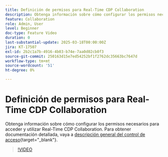 ```yaml
---
title: Definición de permisos para Real-Time CDP Collaboration
description: Obtenga información sobre cómo configurar los permisos necesarios para acceder y utilizar Real-Time CDP Collaboration
feature: Collaboration
role: Admin, User
level: Beginner
doc-type: Feature Video
duration: 0
last-substantial-update: 2025-03-18T00:00:00Z
jira: KT-17507
exl-id: 2b2c1a7b-4916-4b03-b74e-7aa0d02cb0f3
source-git-commit: 250163d15e7ed54252bf1f2762dc35663bc7647d
workflow-type: tm+mt
source-wordcount: '51'
ht-degree: 0%

---
```


# Definición de permisos para Real-Time CDP Collaboration

Obtenga información sobre cómo configurar los permisos necesarios para acceder y utilizar Real-Time CDP Collaboration. Para obtener documentación detallada, vaya a [descripción general del control de acceso](https://experienceleague.adobe.com/es/docs/real-time-cdp-collaboration/using/permissions/overview){target="_blank"}.

>[!VIDEO](https://video.tv.adobe.com/v/3452233/?learn=on&enablevpops&captions=spa)

